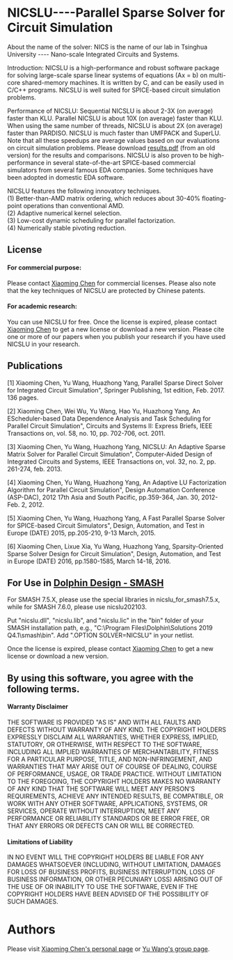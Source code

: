 NICSLU----Parallel Sparse Solver for Circuit Simulation
============
About the name of the solver: NICS is the name of our lab in Tsinghua University ---- Nano-scale Integrated Circuits and Systems.

Introduction: NICSLU is a high-performance and robust software package for solving large-scale sparse linear systems of equations (Ax = b) on multi-core shared-memory machines. It is written by C, and can be easily used in C/C++ programs. NICSLU is well suited for SPICE-based circuit simulation problems.

Performance of NICSLU: Sequential NICSLU is about 2-3X (on average) faster than KLU. Parallel NICSLU is about 10X (on average) faster than KLU. When using the same number of threads, NICSLU is about 2X (on average) faster than PARDISO. NICSLU is much faster than UMFPACK and SuperLU. Note that all these speedups are average values based on our evaluations on circuit simulation problems. Please download [results.pdf](https://github.com/chenxm1986/nicslu/blob/master/results.pdf) (from an old version) for the results and comparisons. NICSLU is also proven to be high-performance in several state-of-the-art SPICE-based commercial simulators from several famous EDA companies. Some techniques have been adopted in domestic EDA software.

NICSLU features the following innovatory techniques.  
(1) Better-than-AMD matrix ordering, which reduces about 30-40% floating-point operations than conventional AMD.  
(2) Adaptive numerical kernel selection.  
(3) Low-cost dynamic scheduling for parallel factorization.  
(4) Numerically stable pivoting reduction.  


## License

#### For commercial purpose:

Please contact [Xiaoming Chen](mailto:chenxiaoming@ict.ac.cn) for commercial licenses. Please also note that the key techniques of NICSLU are protected by Chinese patents.

#### For academic research:

You can use NICSLU for free. Once the license is expired, please contact [Xiaoming Chen](mailto:chenxiaoming@ict.ac.cn) to get a new license or download a new version. Please cite one or more of our papers when you publish your research if you have used NICSLU in your research.

## Publications

[1] Xiaoming Chen, Yu Wang, Huazhong Yang, Parallel Sparse Direct Solver for Integrated Circuit Simulation", Springer Publishing, 1st edition, Feb. 2017. 136 pages.

[2] Xiaoming Chen, Wei Wu, Yu Wang, Hao Yu, Huazhong Yang, An EScheduler-based Data Dependence Analysis and Task Scheduling for Parallel Circuit Simulation", Circuits and Systems II: Express Briefs, IEEE Transactions on, vol. 58, no. 10, pp. 702-706, oct. 2011.

[3] Xiaoming Chen, Yu Wang, Huazhong Yang, NICSLU: An Adaptive Sparse Matrix Solver for Parallel Circuit Simulation", Computer-Aided Design of Integrated Circuits and Systems, IEEE Transactions on, vol. 32, no. 2, pp. 261-274, feb. 2013.

[4] Xiaoming Chen, Yu Wang, Huazhong Yang, An Adaptive LU Factorization Algorithm for Parallel Circuit Simulation", Design Automation Conference (ASP-DAC), 2012 17th Asia and South Pacific, pp.359-364, Jan. 30, 2012-Feb. 2, 2012.

[5] Xiaoming Chen, Yu Wang, Huazhong Yang, A Fast Parallel Sparse Solver for SPICE-based Circuit Simulators", Design, Automation, and Test in Europe (DATE) 2015, pp.205-210, 9-13 March, 2015.

[6] Xiaoming Chen, Lixue Xia, Yu Wang, Huazhong Yang, Sparsity-Oriented Sparse Solver Design for Circuit Simulation", Design, Automation, and Test in Europe (DATE) 2016, pp.1580-1585, March 14-18, 2016.


## For Use in [Dolphin Design - SMASH](https://support.dolphin-design.fr/index.php/eda_solutions/eda_downloads)

For SMASH 7.5.X, please use the special libraries in nicslu_for_smash7.5.x, while for SMASH 7.6.0, please use nicslu202103.

Put "nicslu.dll", "nicslu.lib", and "nicslu.lic" in the "bin" folder of your SMASH installation path, e.g., "C:\Program Files\Dolphin\Solutions 2019 Q4.1\smash\bin\". Add ".OPTION SOLVER=NICSLU" in your netlist.

Once the license is expired, please contact [Xiaoming Chen](mailto:chenxiaoming@ict.ac.cn) to get a new license or download a new version.


## By using this software, you agree with the following terms.

#### Warranty Disclaimer

THE SOFTWARE IS PROVIDED "AS IS" AND WITH ALL FAULTS AND DEFECTS WITHOUT WARRANTY OF ANY KIND. THE COPYRIGHT HOLDERS EXPRESSLY DISCLAIM ALL WARRANTIES, WHETHER EXPRESS, IMPLIED, STATUTORY, OR OTHERWISE, WITH RESPECT TO THE SOFTWARE, INCLUDING ALL IMPLIED WARRANTIES OF MERCHANTABILITY, FITNESS FOR A PARTICULAR PURPOSE, TITLE, AND NON-INFRINGEMENT, AND WARRANTIES THAT MAY ARISE OUT OF COURSE OF DEALING, COURSE OF PERFORMANCE, USAGE, OR TRADE PRACTICE. WITHOUT LIMITATION TO THE FOREGOING, THE COPYRIGHT HOLDERS MAKES NO WARRANTY OF ANY KIND THAT THE SOFTWARE WILL MEET ANY PERSON'S REQUIREMENTS, ACHIEVE ANY INTENDED RESULTS, BE COMPATIBLE, OR WORK WITH ANY OTHER SOFTWARE, APPLICATIONS, SYSTEMS, OR SERVICES, OPERATE WITHOUT INTERRUPTION, MEET ANY PERFORMANCE OR RELIABILITY STANDARDS OR BE ERROR FREE, OR THAT ANY ERRORS OR DEFECTS CAN OR WILL BE CORRECTED.


#### Limitations of Liability

IN NO EVENT WILL THE COPYRIGHT HOLDERS BE LIABLE FOR ANY DAMAGES WHATSOEVER (INCLUDING, WITHOUT LIMITATION, DAMAGES FOR LOSS OF BUSINESS PROFITS, BUSINESS INTERRUPTION, LOSS OF BUSINESS INFORMATION, OR OTHER PECUNIARY LOSS) ARISING OUT OF THE USE OF OR INABILITY TO USE THE SOFTWARE, EVEN IF THE COPYRIGHT HOLDERS HAVE BEEN ADVISED OF THE POSSIBILITY OF SUCH DAMAGES.



Authors
============
Please visit [Xiaoming Chen's personal page](http://people.ucas.edu.cn/~chenxm) or [Yu Wang's group page](https://nicsefc.ee.tsinghua.edu.cn/).
